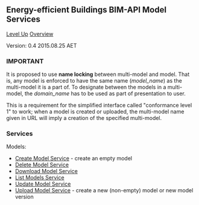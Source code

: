 ## Energy-efficient Buildings BIM-API Model Services ##

[Level Up](../README.md)
[Overview](./README.md)

Version: 0.4 2015.08.25 AET

### IMPORTANT

It is proposed to use **name locking** between multi-model and model. That is, any model is enforced to have the same name (*model_name*) as the multi-model it is a part of. To designate between the models in a multi-model, the *domain_name* has to be used as part of presentation to user.

This is a requirement for the simplified interface called "conformance level 1" to work; when a model is created or uploaded, the multi-model name given in URL will imply a creation of the specified multi-model. 

### Services

Models:

* [Create Model Service](model_service_create.md) - create an empty model
* [Delete Model Service](model_service_delete.md) 
* [Download Model Service](model_service_download.md)
* [List Models Service](model_service_list.md)
* [Update Model Service](model_service_update.md)
* [Upload Model Service](model_service_upload.md) - create a new (non-empty) model or new model version





